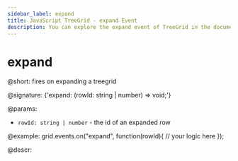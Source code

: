 ```yaml
---
sidebar_label: expand
title: JavaScript TreeGrid - expand Event 
description: You can explore the expand event of TreeGrid in the documentation of the DHTMLX JavaScript UI library. Browse developer guides and API reference, try out code examples and live demos, and download a free 30-day evaluation version of DHTMLX Suite.
---
```


# expand

@short: fires on expanding a treegrid

@signature: {'expand: (rowId: string | number) => void;'}

@params:
- `rowId: string | number` - the id of an expanded row

@example:
grid.events.on("expand", function(rowId){
    // your logic here
});

@descr:
